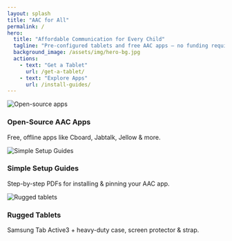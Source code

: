 ```yaml
---
layout: splash
title: "AAC for All"
permalink: /
hero:
  title: "Affordable Communication for Every Child"
  tagline: "Pre-configured tablets and free AAC apps — no funding required"
  background_image: /assets/img/hero-bg.jpg
  actions:
    - text: "Get a Tablet"
      url: /get-a-tablet/
    - text: "Explore Apps"
      url: /install-guides/
---
```


<section id="features" class="features-grid">
  <div class="card">
    <img src="{{ '/assets/img/aac-1.jpg' | prepend: site.baseurl }}" alt="Open-source apps">
    <h3>Open-Source AAC Apps</h3>
    <p>Free, offline apps like Cboard, Jabtalk, Jellow &amp; more.</p>
  </div>
  <div class="card">
    <img src="{{ '/assets/img/aac-2.jpg' | prepend: site.baseurl }}" alt="Simple Setup Guides">
    <h3>Simple Setup Guides</h3>
    <p>Step-by-step PDFs for installing &amp; pinning your AAC app.</p>
  </div>
  <div class="card">
    <img src="{{ '/assets/img/aac-3.png' | prepend: site.baseurl }}" alt="Rugged tablets">
    <h3>Rugged Tablets</h3>
    <p>Samsung Tab Active3 + heavy-duty case, screen protector &amp; strap.</p>
  </div>
</section>

